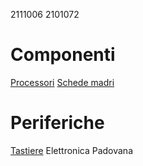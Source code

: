 2111006
2101072
# Componenti
[Processori](componenti/processori.md)
[Schede madri](componenti/schede_madri.md)
# Periferiche
[Tastiere](periferiche/tastiere.md)
Elettronica Padovana
